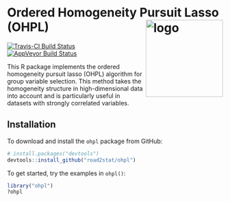 # Ordered Homogeneity Pursuit Lasso (OHPL)  <a href="https://ohpl.io"><img src="https://nanx.me/images/project-ohpl.png" align="right" alt="logo" height="180" width="180" /></a>

[![Travis-CI Build Status](https://travis-ci.org/road2stat/ohpl.svg?branch=master)](https://travis-ci.org/road2stat/ohpl)
[![AppVeyor Build Status](https://ci.appveyor.com/api/projects/status/github/road2stat/ohpl?branch=master&svg=true)](https://ci.appveyor.com/project/road2stat/ohpl)

This R package implements the ordered homogeneity pursuit lasso (OHPL) algorithm for group variable selection. This method takes the homogeneity structure in high-dimensional data into account and is particularly useful in datasets with strongly correlated variables.

## Installation

To download and install the `ohpl` package from GitHub:

```r
# install.packages("devtools")
devtools::install_github("road2stat/ohpl")
```

To get started, try the examples in `ohpl()`:

```r
library("ohpl")
?ohpl
```
